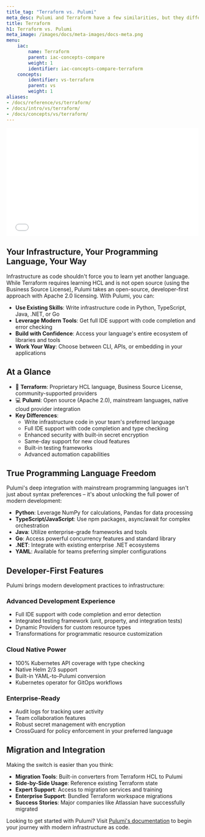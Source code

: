 ```yaml
---
title_tag: "Terraform vs. Pulumi"
meta_desc: Pulumi and Terraform have a few similarities, but they differ in many key ways. This page helps provide a rundown of these major differences.
title: Terraform
h1: Terraform vs. Pulumi
meta_image: /images/docs/meta-images/docs-meta.png
menu:
    iac:
        name: Terraform
        parent: iac-concepts-compare
        weight: 1
        identifier: iac-concepts-compare-terraform
    concepts:
        identifier: vs-terraform
        parent: vs
        weight: 1
aliases:
- /docs/reference/vs/terraform/
- /docs/intro/vs/terraform/
- /docs/concepts/vs/terraform/
---
```


<style>
    main table {
        font-size: 0.94em;
    }

    main table th,
    main table td {
        width: 33.3%;
    }
</style>

<div class="rounded shadow-md" style="position: relative; padding-bottom: 56.25%; height: 0; overflow: hidden;">
    <iframe
        src="//www.youtube.com/embed/PqAP4BunQZU?rel=0"
        style="position: absolute; top: 0; left: 0; width: 100%; height: 100%; border:0;"
        allowfullscreen=""
        title="Pulumi + AWS: Universal Infrastructure as Code"
    ></iframe>
</div>

## Your Infrastructure, Your Programming Language, Your Way

Infrastructure as code shouldn't force you to learn yet another language. While Terraform requires learning HCL and is not open source (using the Business Source License), Pulumi takes an open-source, developer-first approach with Apache 2.0 licensing. With Pulumi, you can:

- **Use Existing Skills**: Write infrastructure code in Python, TypeScript, Java, .NET, or Go
- **Leverage Modern Tools**: Get full IDE support with code completion and error checking
- **Build with Confidence**: Access your language's entire ecosystem of libraries and tools
- **Work Your Way**: Choose between CLI, APIs, or embedding in your applications

## At a Glance

- 🔧 **Terraform**: Proprietary HCL language, Business Source License, community-supported providers
- 💻 **Pulumi**: Open source (Apache 2.0), mainstream languages, native cloud provider integration
- **Key Differences**:
  - Write infrastructure code in your team's preferred language
  - Full IDE support with code completion and type checking
  - Enhanced security with built-in secret encryption
  - Same-day support for new cloud features
  - Built-in testing frameworks
  - Advanced automation capabilities

## True Programming Language Freedom

Pulumi's deep integration with mainstream programming languages isn't just about syntax preferences – it's about unlocking the full power of modern development:

- **Python**: Leverage NumPy for calculations, Pandas for data processing
- **TypeScript/JavaScript**: Use npm packages, async/await for complex orchestration
- **Java**: Utilize enterprise-grade frameworks and tools
- **Go**: Access powerful concurrency features and standard library
- **.NET**: Integrate with existing enterprise .NET ecosystems
- **YAML**: Available for teams preferring simpler configurations

## Developer-First Features

Pulumi brings modern development practices to infrastructure:

### Advanced Development Experience

- Full IDE support with code completion and error detection
- Integrated testing framework (unit, property, and integration tests)
- Dynamic Providers for custom resource types
- Transformations for programmatic resource customization

### Cloud Native Power

- 100% Kubernetes API coverage with type checking
- Native Helm 2/3 support
- Built-in YAML-to-Pulumi conversion
- Kubernetes operator for GitOps workflows

### Enterprise-Ready

- Audit logs for tracking user activity
- Team collaboration features
- Robust secret management with encryption
- CrossGuard for policy enforcement in your preferred language

## Migration and Integration

Making the switch is easier than you think:

- **Migration Tools**: Built-in converters from Terraform HCL to Pulumi
- **Side-by-Side Usage**: Reference existing Terraform state
- **Expert Support**: Access to migration services and training
- **Enterprise Support**: Bundled Terraform workspace migrations
- **Success Stories**: Major companies like Atlassian have successfully migrated

Looking to get started with Pulumi? Visit [Pulumi's documentation](https://www.pulumi.com/docs/) to begin your journey with modern infrastructure as code.
